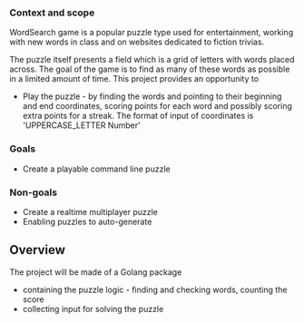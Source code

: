 ### Context and scope

WordSearch game is a popular puzzle type used for entertainment, working with new words in class and on websites dedicated to fiction trivias. 

The puzzle itself presents a field which is a grid of letters with words placed across. The goal of the game is to find as many of these words as possible in a limited amount of time. This project provides an opportunity to 

- Play the puzzle - by finding the words and pointing to their beginning and end coordinates, scoring points for each word and possibly scoring extra points for a streak. The format of input of coordinates is 'UPPERCASE_LETTER Number'

### Goals

- Create a playable command line puzzle 


### Non-goals

- Create a realtime multiplayer puzzle
- Enabling puzzles to auto-generate



## Overview

The project will be made of a Golang package

- containing the puzzle logic - finding and checking words, counting the score
- collecting input for solving the puzzle 


